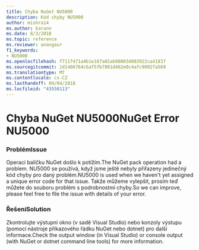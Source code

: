 ```yaml
---
title: Chyba NuGet NU5000
description: Kód chyby NU5000
author: mishra14
ms.author: karann
ms.date: 8/3/2018
ms.topic: reference
ms.reviewer: anangaur
f1_keywords:
- NU5000
ms.openlocfilehash: f7117471a4b1e167a02ab880034083922ca41837
ms.sourcegitcommit: 1d1406764c6af5fb7801d462e0c4afc9092fa569
ms.translationtype: MT
ms.contentlocale: cs-CZ
ms.lasthandoff: 09/04/2018
ms.locfileid: "43550113"
---
```

# <a name="nuget-error-nu5000"></a><span data-ttu-id="eb137-103">Chyba NuGet NU5000</span><span class="sxs-lookup"><span data-stu-id="eb137-103">NuGet Error NU5000</span></span>

### <a name="issue"></a><span data-ttu-id="eb137-104">Problém</span><span class="sxs-lookup"><span data-stu-id="eb137-104">Issue</span></span>

<span data-ttu-id="eb137-105">Operaci balíčku NuGet došlo k potížím.</span><span class="sxs-lookup"><span data-stu-id="eb137-105">The NuGet pack operation had a problem.</span></span> <span data-ttu-id="eb137-106">NU5000 se používá, když jsme ještě nebyly přiřazeny jedinečný kód chyby pro daný problém.</span><span class="sxs-lookup"><span data-stu-id="eb137-106">NU5000 is used when we haven't yet assigned a unique error code for that issue.</span></span> <span data-ttu-id="eb137-107">Takže můžeme vylepšit, prosím teď můžete do souboru problém s podrobnostmi chyby.</span><span class="sxs-lookup"><span data-stu-id="eb137-107">So we can improve, please feel free to file the issue with details of your error.</span></span>


### <a name="solution"></a><span data-ttu-id="eb137-108">Řešení</span><span class="sxs-lookup"><span data-stu-id="eb137-108">Solution</span></span>

<span data-ttu-id="eb137-109">Zkontrolujte výstupní okno (v sadě Visual Studio) nebo konzoly výstupu (pomocí nástroje příkazového řádku NuGet nebo dotnet) pro další informace.</span><span class="sxs-lookup"><span data-stu-id="eb137-109">Check the output window (in Visual Studio) or console output (with NuGet or dotnet command line tools) for more information.</span></span>


